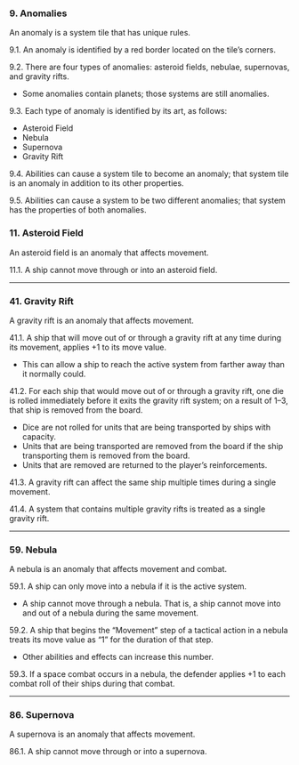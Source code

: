 ### 9. Anomalies
An anomaly is a system tile that has unique rules.

9.1. An anomaly is identified by a red border located on the tile’s corners.

9.2. There are four types of anomalies: asteroid fields, nebulae, supernovas, and gravity rifts.
- Some anomalies contain planets; those systems are still anomalies.

9.3. Each type of anomaly is identified by its art, as follows:
- Asteroid Field
- Nebula
- Supernova
- Gravity Rift

9.4. Abilities can cause a system tile to become an anomaly; that system tile is an anomaly in addition to its other properties.

9.5. Abilities can cause a system to be two different anomalies; that system has the properties of both anomalies.

### 11. Asteroid Field
An asteroid field is an anomaly that affects movement.

11.1. A ship cannot move through or into an asteroid field.

---
### 41. Gravity Rift
A gravity rift is an anomaly that affects movement.

41.1. A ship that will move out of or through a gravity rift at any time during its movement, applies +1 to its move value.
- This can allow a ship to reach the active system from farther away than it normally could.

41.2. For each ship that would move out of or through a gravity rift, one die is rolled immediately before it exits the gravity rift system; on a result of 1–3, that ship is removed from the board.
- Dice are not rolled for units that are being transported by ships with capacity.
- Units that are being transported are removed from the board if the ship transporting them is removed from the board.
- Units that are removed are returned to the player’s reinforcements.

41.3. A gravity rift can affect the same ship multiple times during a single movement.

41.4. A system that contains multiple gravity rifts is treated as a single gravity rift.

---
### 59. Nebula
A nebula is an anomaly that affects movement and combat.

59.1. A ship can only move into a nebula if it is the active system.
- A ship cannot move through a nebula. That is, a ship cannot move into and out of a nebula during the same movement.

59.2. A ship that begins the “Movement” step of a tactical action in a nebula treats its move value as “1” for the duration of that step.
- Other abilities and effects can increase this number.

59.3. If a space combat occurs in a nebula, the defender applies +1 to each combat roll of their ships during that combat.

---
### 86. Supernova
A supernova is an anomaly that affects movement.

86.1. A ship cannot move through or into a supernova.

